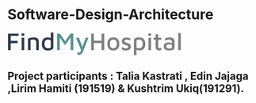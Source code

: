 # Software-Design-Architecture
<svg width="350" height="47" viewBox="0 0 350 47" fill="none" xmlns="http://www.w3.org/2000/svg">
<path d="M0.95 36V2.65H22.35V7.3H6.45V17.25H20.35V21.95H6.45V36H0.95ZM28.2879 6.9V2.15H33.8879V6.9H28.2879ZM28.4379 36V11.05H33.6879L33.7379 36H28.4379ZM41.2762 12.95C42.7428 12.1833 44.5428 11.5667 46.6762 11.1C48.8428 10.6 50.9262 10.35 52.9262 10.35C56.4595 10.35 59.0428 11.1 60.6762 12.6C62.3428 14.0667 63.1762 16.3333 63.1762 19.4V36H57.9262V20.1C57.9262 19.2667 57.7762 18.45 57.4762 17.65C57.1762 16.85 56.5928 16.1833 55.7262 15.65C54.8928 15.1167 53.6428 14.85 51.9762 14.85C51.0428 14.85 50.1095 14.9333 49.1762 15.1C48.2428 15.2667 47.3595 15.5 46.5262 15.8V36H41.2762V12.95ZM81.673 36.75C80.1397 36.75 78.6397 36.55 77.173 36.15C75.7064 35.7833 74.373 35.1167 73.173 34.15C72.0064 33.15 71.0564 31.7667 70.323 30C69.623 28.2333 69.273 25.95 69.273 23.15C69.273 19.2167 70.2397 16.1 72.173 13.8C74.1064 11.4667 77.0397 10.3 80.973 10.3C81.7397 10.3 82.723 10.4167 83.923 10.65C85.123 10.8833 86.2397 11.2333 87.273 11.7V0.399999H92.473V30.7C92.473 31.7667 92.1397 32.6833 91.473 33.45C90.8397 34.2167 89.9897 34.85 88.923 35.35C87.8564 35.8167 86.6897 36.1667 85.423 36.4C84.1564 36.6333 82.9064 36.75 81.673 36.75ZM81.823 32.2C83.323 32.2 84.6064 32.0167 85.673 31.65C86.7397 31.2833 87.273 30.8 87.273 30.2V16.25C86.4064 15.75 85.473 15.3833 84.473 15.15C83.5064 14.9167 82.5897 14.8 81.723 14.8C79.2564 14.8 77.4564 15.5333 76.323 17C75.1897 18.4333 74.623 20.5167 74.623 23.25C74.623 24.9167 74.823 26.4333 75.223 27.8C75.623 29.1333 76.3397 30.2 77.373 31C78.4397 31.8 79.923 32.2 81.823 32.2Z" fill="#31394D"/>
<path d="M100.12 36V2.65H105.87L116.37 18.1L127.12 2.65H132.77V36H127.27V10.6L116.12 25.95L105.47 10.7V36H100.12ZM144.297 45.7C143.664 45.7 143.047 45.6333 142.447 45.5C141.881 45.4 141.397 45.2667 140.997 45.1V40.6C141.364 40.7333 141.747 40.85 142.147 40.95C142.581 41.05 143.031 41.1 143.497 41.1C144.831 41.1 145.864 40.65 146.597 39.75C147.364 38.85 147.981 37.5667 148.447 35.9L138.247 10.9H144.197L151.047 29.65L157.847 10.9H163.297L152.947 37.55C152.114 39.6833 151.214 41.3333 150.247 42.5C149.281 43.7 148.281 44.5333 147.247 45C146.247 45.4667 145.264 45.7 144.297 45.7Z" fill="#599191"/>
<path d="M168.821 36V2.65H174.321V17H189.721V2.65H195.271V36H189.721V21.8H174.321V36H168.821ZM213.647 36.75C209.581 36.75 206.547 35.6 204.547 33.3C202.581 31 201.597 27.7167 201.597 23.45C201.597 18.95 202.614 15.6333 204.647 13.5C206.714 11.3667 209.697 10.3 213.597 10.3C217.697 10.3 220.747 11.45 222.747 13.75C224.747 16.0167 225.747 19.25 225.747 23.45C225.747 27.6833 224.697 30.9667 222.597 33.3C220.497 35.6 217.514 36.75 213.647 36.75ZM213.597 32.3C216.131 32.3 217.914 31.4833 218.947 29.85C219.981 28.2167 220.497 26.0833 220.497 23.45C220.497 20.5833 219.964 18.4167 218.897 16.95C217.831 15.45 216.064 14.7 213.597 14.7C211.064 14.7 209.297 15.4833 208.297 17.05C207.297 18.5833 206.797 20.7167 206.797 23.45C206.797 26.2167 207.314 28.3833 208.347 29.95C209.381 31.5167 211.131 32.3 213.597 32.3ZM239.054 36.75C237.254 36.75 235.72 36.5667 234.454 36.2C233.22 35.8333 232.004 35.35 230.804 34.75V29.8C232.104 30.6 233.37 31.2667 234.604 31.8C235.87 32.3 237.354 32.55 239.054 32.55C240.52 32.55 241.654 32.2667 242.454 31.7C243.254 31.1 243.654 30.3333 243.654 29.4C243.654 28.6333 243.387 28.0333 242.854 27.6C242.354 27.1333 241.704 26.7667 240.904 26.5C240.104 26.2 239.27 25.9 238.404 25.6C237.204 25.3 236.004 24.9 234.804 24.4C233.637 23.8667 232.67 23.1167 231.904 22.15C231.137 21.1833 230.754 19.85 230.754 18.15C230.754 16.2833 231.237 14.7833 232.204 13.65C233.17 12.5167 234.37 11.7 235.804 11.2C237.27 10.6667 238.72 10.4 240.154 10.4C241.92 10.4333 243.354 10.65 244.454 11.05C245.587 11.45 246.704 11.9167 247.804 12.45V17C246.57 16.3667 245.42 15.8167 244.354 15.35C243.32 14.8833 242.104 14.65 240.704 14.65C239.37 14.65 238.27 14.9 237.404 15.4C236.57 15.8667 236.154 16.5667 236.154 17.5C236.154 18.3 236.387 18.9333 236.854 19.4C237.354 19.8667 237.987 20.25 238.754 20.55C239.554 20.8167 240.404 21.0667 241.304 21.3C242.137 21.5333 243.004 21.8167 243.904 22.15C244.804 22.45 245.637 22.8667 246.404 23.4C247.17 23.9 247.787 24.5833 248.254 25.45C248.754 26.3167 249.004 27.4333 249.004 28.8C249.004 30.7 248.504 32.2333 247.504 33.4C246.537 34.5667 245.304 35.4167 243.804 35.95C242.304 36.4833 240.72 36.75 239.054 36.75ZM266.593 36.7C265.827 36.7 264.843 36.5833 263.643 36.35C262.477 36.15 261.377 35.8167 260.343 35.35V46.05H255.143V15.75C255.143 14.7167 255.46 13.85 256.093 13.15C256.76 12.45 257.627 11.9 258.693 11.5C259.76 11.0667 260.927 10.7667 262.193 10.6C263.493 10.4 264.793 10.3 266.093 10.3C268.293 10.3 270.31 10.7167 272.143 11.55C273.977 12.3833 275.443 13.8 276.543 15.8C277.643 17.7667 278.193 20.4667 278.193 23.9C278.193 27.8 277.177 30.9167 275.143 33.25C273.143 35.55 270.293 36.7 266.593 36.7ZM265.643 32.25C268.043 32.25 269.843 31.5333 271.043 30.1C272.243 28.6333 272.843 26.5333 272.843 23.8C272.843 22.1333 272.643 20.6167 272.243 19.25C271.877 17.8833 271.193 16.8167 270.193 16.05C269.193 15.25 267.76 14.85 265.893 14.85C264.227 14.85 262.877 15.0333 261.843 15.4C260.843 15.7667 260.343 16.2667 260.343 16.9V30.8C261.177 31.3 262.043 31.6667 262.943 31.9C263.877 32.1333 264.777 32.25 265.643 32.25ZM284.294 6.9V2.15H289.894V6.9H284.294ZM284.444 36V11.05H289.694L289.744 36H284.444ZM306.232 36.65C303.932 36.65 302.132 36.05 300.832 34.85C299.532 33.6167 298.882 31.85 298.882 29.55V15.25H294.832V10.9H298.882V3.9H304.282V10.9H310.382V15.25H304.282V28.5C304.282 29.6667 304.482 30.55 304.882 31.15C305.315 31.7167 306.099 32 307.232 32C308.432 32 309.482 31.7333 310.382 31.2V35.85C309.782 36.1167 309.099 36.3167 308.332 36.45C307.599 36.5833 306.899 36.65 306.232 36.65ZM325.571 36.75C323.871 36.75 322.238 36.5167 320.671 36.05C319.105 35.5833 317.821 34.7667 316.821 33.6C315.821 32.4333 315.321 30.8 315.321 28.7C315.321 25.9333 316.121 23.8833 317.721 22.55C319.355 21.1833 321.588 20.5 324.421 20.5C326.055 20.5 327.488 20.6667 328.721 21C329.988 21.3333 331.055 21.75 331.921 22.25V19.9C331.921 18.1333 331.371 16.85 330.271 16.05C329.205 15.2167 327.705 14.8 325.771 14.8C324.338 14.8 322.871 15.0333 321.371 15.5C319.905 15.9333 318.688 16.55 317.721 17.35V12.45C318.655 11.85 320.005 11.35 321.771 10.95C323.538 10.55 325.388 10.35 327.321 10.35C328.888 10.35 330.421 10.6 331.921 11.1C333.455 11.6 334.705 12.4667 335.671 13.7C336.671 14.9333 337.171 16.6 337.171 18.7L337.121 30.7C337.121 32.3333 336.605 33.5833 335.571 34.45C334.571 35.3167 333.205 35.9167 331.471 36.25C329.738 36.5833 327.771 36.75 325.571 36.75ZM320.521 28.45C320.521 29.45 320.805 30.2667 321.371 30.9C321.938 31.5 322.638 31.95 323.471 32.25C324.338 32.5167 325.238 32.65 326.171 32.65C328.105 32.65 329.538 32.5167 330.471 32.25C331.438 31.95 331.921 31.3333 331.921 30.4V25.55C331.155 25.2167 330.288 24.95 329.321 24.75C328.388 24.55 327.388 24.45 326.321 24.45C322.455 24.45 320.521 25.7833 320.521 28.45ZM349.748 36H344.548V1.4H349.748V36Z" fill="#808080"/>
</svg>

## Project participants : Talia Kastrati , Edin Jajaga ,Lirim Hamiti (191519) & Kushtrim Ukiq(191291).
